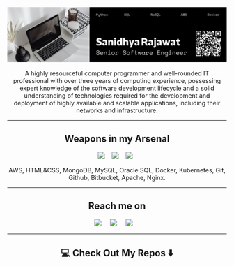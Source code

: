 <div align="center">
  <img src="https://github.com/sanidhyarajawat/sanidhyarajawat/blob/master/Sanidhya Rajawat.jpg" alt="header"/>
</div>

<p align="center">
  A highly resourceful computer programmer and well-rounded IT professional with over three years of computing experience, possessing expert knowledge of the software development lifecycle and a solid understanding of technologies required for the development and deployment of highly available and scalable applications, including their networks and infrastructure.
</p>

<hr>

<h2 align="center"> Weapons in my Arsenal </h2>
<p align="center">
  <img src="https://img.shields.io/badge/Python%20-%2343853D.svg?&style=for-the-badge&logo=python&logoColor=white" />&nbsp;&nbsp;&nbsp;
  <img src="https://img.shields.io/badge/Java%20-%2300D9FF.svg?&style=for-the-badge&logo=java&logoColor=white" />&nbsp;&nbsp;&nbsp;
  <img src="https://img.shields.io/badge/JavaScript%20-%231572B6.svg?&style=for-the-badge&logo=JavaScript&logoColor=white" />&nbsp;&nbsp;
</p>
<p align="center">AWS, HTML&CSS, MongoDB, MySQL, Oracle SQL, Docker, Kubernetes, Git, Github, Bitbucket, Apache, Nginx.</p>

<hr>

<h2  align="center"> Reach me on </h2>
<p align="center">
  <a target="_blank"href="https://www.linkedin.com/in/sanidhya-singh-rajawat-8a10b199/"><img src="https://img.shields.io/badge/linkedin-%230077B5.svg?&style=for-the-badge&logo=linkedin&logoColor=white" /></a>&nbsp;&nbsp;&nbsp;&nbsp;
  <a target="_blank"href="https://twitter.com/SanidhyaRajawat"><img src="https://img.shields.io/badge/twitter-%231DA1F2.svg?&style=for-the-badge&logo=twitter&logoColor=white" /></a>&nbsp;&nbsp;&nbsp;&nbsp;
  <a href="mailto:sanidhyarajawat58@gmail.com?subject=Hello%20Ileri,%20From%20Github"><img src="https://img.shields.io/badge/gmail-%23D14836.svg?&style=for-the-badge&logo=gmail&logoColor=white" /></a>&nbsp;&nbsp;&nbsp;&nbsp;
</p>

<hr>

<h2  align="center">💻 Check Out My Repos ⬇️ </h2>
